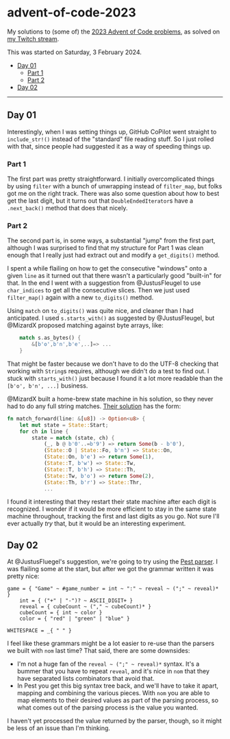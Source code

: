 # advent-of-code-2023 <!-- omit in toc -->

My solutions to (some of) the
[2023 Advent of Code problems](https://adventofcode.com/2023/),
as solved on [my Twitch stream](https://twitch.tv/NicMcPhee).

This was started on Saturday, 3 February 2024.

- [Day 01](#day-01)
  - [Part 1](#part-1)
  - [Part 2](#part-2)
- [Day 02](#day-02)

---

## Day 01

Interestingly, when I was setting things up, GitHub CoPilot went
straight to `include_str!()` instead of the "standard" file reading
stuff. So I just rolled with that, since people had suggested it
as a way of speeding things up.

### Part 1

The first part was pretty straightforward. I initially overcomplicated
things by using `filter` with a bunch of unwrapping instead of
`filter_map`, but folks got me on the right track. There was also
some question about how to best get the last digit, but it turns
out that `DoubleEndedIterator`s have a `.next_back()` method that
does that nicely.

### Part 2

The second part is, in some ways, a substantial "jump" from the first
part, although I was surprised to find that my structure for Part 1
was clean enough that I really just had extract out and modify a
 `get_digits()` method.

I spent a while flailing on how to get the consecutive "windows" onto
a given `line` as it turned out that there wasn't a particularly good
"built-in" for that. In the end I went with a suggestion from
@JustusFleugel to use `char_indices` to get all the consecutive slices.
Then we just used `filter_map()` again with a new `to_digits()` method.

Using `match` on `to_digits()` was quite nice, and cleaner than I had
anticipated. I used `s.starts_with()` as suggested by @JustusFleugel, but @MizardX proposed matching against byte arrays, like:

```rust
    match s.as_bytes() {
        &[b'o',b'n',b'e',..]=> ...
    }
```

That might be faster because we don't have to do the UTF-8
checking that working with `String`s requires, although we didn't
do a test to find out. I stuck with `starts_with()` just because I
found it a lot more readable than the `[b'o', b'n', ...]`
business.

@MizardX built a home-brew state machine in his solution,
so they never had to do any full string matches. [Their solution](https://github.com/MizardX/AdventOfCode_2023/blob/main/src/day01/mod.rs#L159) has the form:

```rust
fn match_forward(line: &[u8]) -> Option<u8> {
    let mut state = State::Start;
    for ch in line {
        state = match (state, ch) {
            (_, b @ b'0'..=b'9') => return Some(b - b'0'),
            (State::O | State::Fo, b'n') => State::On,
            (State::On, b'e') => return Some(1),
            (State::T, b'w') => State::Tw,
            (State::T, b'h') => State::Th,
            (State::Tw, b'o') => return Some(2),
            (State::Th, b'r') => State::Thr,
            ...
```

I found it interesting that they restart their state machine after
each digit is recognized. I wonder if it would be more efficient
to stay in the same state machine throughout, tracking the first
and last digits as you go. Not sure I'll ever actually _try_ that,
but it would be an interesting experiment.

## Day 02

At @JustusFluegel's suggestion, we're going to try using the
[Pest parser](https://pest.rs/). I was flailing some at the start, but
after we got the grammar written it was pretty nice:

```pest
game = { "Game" ~ #game_number = int ~ ":" ~ reveal ~ (";" ~ reveal)* }
    int = { ("+" | "-")? ~ ASCII_DIGIT+ }
    reveal = { cubeCount ~ ("," ~ cubeCount)* }
    cubeCount = { int ~ color }
    color = { "red" | "green" | "blue" }

WHITESPACE = _{ " " }
```

I feel like these grammars might be a lot easier to re-use than
the parsers we built with `nom` last time? That said, there are
some downsides:

- I'm not a huge fan of the `reveal ~ (";" ~ reveal)*` syntax. It's
  a bummer that you have to repeat `reveal`, and it's nice in `nom` that
  they have separated lists combinators that avoid that.
- In Pest you get this big syntax tree back, and we'll have to take
  it apart, mapping and combining the various pieces. With `nom` you
  are able to map elements to their desired values as part of the
  parsing process, so what comes out of the parsing process is the
  value you wanted.

I haven't yet processed the value returned by the parser, though,
so it might be less of an issue than I'm thinking.
